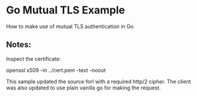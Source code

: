 # Go Mutual TLS Example
How to make use of mutual TLS authentication in Go

## Notes:


Inspect the certificate:

openssl x509 -in ../cert.pem -text -noout

This sample updated the source forl with a required http/2 cipher. The client
was also updated to use plain vanilla go for making the request.
